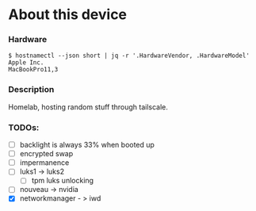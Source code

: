 # About this device

### Hardware

```
$ hostnamectl --json short | jq -r '.HardwareVendor, .HardwareModel'
Apple Inc.
MacBookPro11,3
```

### Description

Homelab, hosting random stuff through tailscale.

### TODOs:

- [ ] backlight is always 33% when booted up
- [ ] encrypted swap
- [ ] impermanence
- [ ] luks1 -> luks2
  - [ ] tpm luks unlocking
- [ ] nouveau -> nvidia
- [x] networkmanager - > iwd
